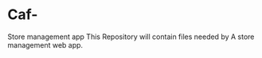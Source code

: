 # Caf-
Store management app
This Repository will contain files needed by A store management web app.
